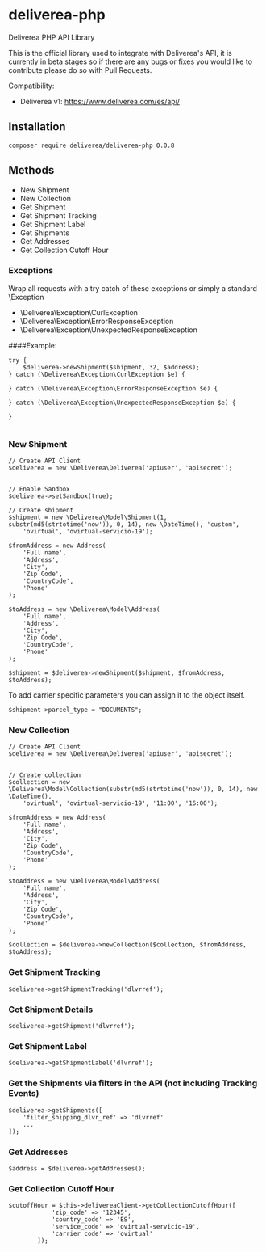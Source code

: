 # deliverea-php
Deliverea PHP API Library

This is the official library used to integrate with Deliverea's API, it is currently in beta stages so if there are any bugs or fixes you would like to contribute please do so with Pull Requests.

Compatibility:
- Deliverea v1: https://www.deliverea.com/es/api/

## Installation
```
composer require deliverea/deliverea-php 0.0.8
```

## Methods
- New Shipment
- New Collection
- Get Shipment
- Get Shipment Tracking
- Get Shipment Label
- Get Shipments
- Get Addresses
- Get Collection Cutoff Hour

### Exceptions
Wrap all requests with a try catch of these exceptions or simply a standard \Exception
- \Deliverea\Exception\CurlException
- \Deliverea\Exception\ErrorResponseException
- \Deliverea\Exception\UnexpectedResponseException

####Example:
```
try {
    $deliverea->newShipment($shipment, 32, $address);
} catch (\Deliverea\Exception\CurlException $e) {

} catch (\Deliverea\Exception\ErrorResponseException $e) {

} catch (\Deliverea\Exception\UnexpectedResponseException $e) {

}
 
```

### New Shipment
```
// Create API Client
$deliverea = new \Deliverea\Deliverea('apiuser', 'apisecret');


// Enable Sandbox
$deliverea->setSandbox(true);

// Create shipment
$shipment = new \Deliverea\Model\Shipment(1, substr(md5(strtotime('now')), 0, 14), new \DateTime(), 'custom',
    'ovirtual', 'ovirtual-servicio-19');

$fromAddress = new Address(
    'Full name',
    'Address',
    'City',
    'Zip Code',
    'CountryCode',
    'Phone'
);

$toAddress = new \Deliverea\Model\Address(
    'Full name',
    'Address',
    'City',
    'Zip Code',
    'CountryCode',
    'Phone'
);

$shipment = $deliverea->newShipment($shipment, $fromAddress, $toAddress);
```

To add carrier specific parameters you can assign it to the object itself.
```
$shipment->parcel_type = "DOCUMENTS";
```

### New Collection
```
// Create API Client
$deliverea = new \Deliverea\Deliverea('apiuser', 'apisecret');


// Create collection
$collection = new \Deliverea\Model\Collection(substr(md5(strtotime('now')), 0, 14), new \DateTime(),
    'ovirtual', 'ovirtual-servicio-19', '11:00', '16:00');

$fromAddress = new Address(
    'Full name',
    'Address',
    'City',
    'Zip Code',
    'CountryCode',
    'Phone'
);

$toAddress = new \Deliverea\Model\Address(
    'Full name',
    'Address',
    'City',
    'Zip Code',
    'CountryCode',
    'Phone'
);

$collection = $deliverea->newCollection($collection, $fromAddress, $toAddress);
```

### Get Shipment Tracking
```
$deliverea->getShipmentTracking('dlvrref');
```

### Get Shipment Details
```
$deliverea->getShipment('dlvrref');
```

### Get Shipment Label
```
$deliverea->getShipmentLabel('dlvrref');
```

### Get the Shipments via filters in the API (not including Tracking Events)
```
$deliverea->getShipments([
    'filter_shipping_dlvr_ref' => 'dlvrref'
    ...
]);
```

### Get Addresses
```
$address = $deliverea->getAddresses();
```

### Get Collection Cutoff Hour
```
$cutoffHour = $this->delivereaClient->getCollectionCutoffHour([
            'zip_code' => '12345',
            'country_code' => 'ES',
            'service_code' => 'ovirtual-servicio-19',
            'carrier_code' => 'ovirtual'
        ]);
```

